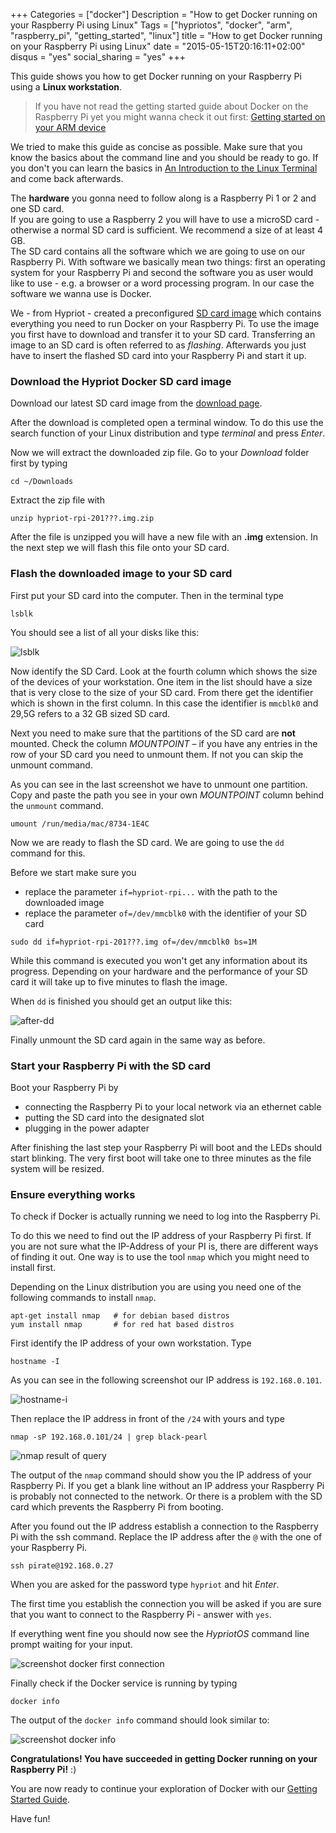 +++
Categories = ["docker"]
Description = "How to get Docker running on your Raspberry Pi using Linux"
Tags = ["hypriotos", "docker", "arm", "raspberry_pi", "getting_started", "linux"]
title = "How to get Docker running on your Raspberry Pi using Linux"
date = "2015-05-15T20:16:11+02:00"
disqus = "yes"
social_sharing = "yes"
+++

This guide shows you how to get Docker running on your Raspberry Pi using a **Linux workstation**.

> If you have not read the getting started guide about Docker on the Raspberry Pi yet you might wanna check it out first: [Getting started on your ARM device](/getting-started-with-docker-on-your-arm-device)

We tried to make this guide as concise as possible. Make sure that you know the basics about the command line and you should be ready to go.
If you don't you can learn the basics in [An Introduction to the Linux Terminal](https://www.digitalocean.com/community/tutorials/an-introduction-to-the-linux-terminal) and come back afterwards.

The **hardware** you gonna need to follow along is a Raspberry Pi 1 or 2 and one SD card.  
If you are going to use a Raspberry 2 you will have to use a microSD card - otherwise a normal SD card is sufficient.
We recommend a size of at least 4 GB.  
The SD card contains all the software which we are going to use on our Raspberry Pi.
With software we basically mean two things: first an operating system for your Raspberry Pi and second the software you as user would like to use - e.g. a browser or a word processing program.
In our case the software we wanna use is Docker.

We - from Hypriot - created a preconfigured [SD card image](http://blog.hypriot.com/downloads/) which contains everything you need to run Docker on your Raspberry Pi.
To use the image you first have to download and transfer it to your SD card. Transferring an image to an SD card is often referred to as *flashing*.
Afterwards you just have to insert the flashed SD card into your Raspberry Pi and start it up.

### Download the Hypriot Docker SD card image
Download our latest SD card image from the [download page](http://blog.hypriot.com/downloads/).

After the download is completed open a terminal window. To do this use the search function of your Linux distribution and type *terminal* and press *Enter*.

Now we will extract the downloaded zip file. Go to your *Download* folder first by typing

```
cd ~/Downloads
```

Extract the zip file with

```
unzip hypriot-rpi-201???.img.zip
```

After the file is unzipped you will have a new file with an **.img** extension.
In the next step we will flash this file onto your SD card.


### Flash the downloaded image to your SD card
First put your SD card into the computer. Then in the terminal type

```
lsblk
```

You should see a list of all your disks like this:

![lsblk](https://assets.hypriot.com/blog_post_getting-started/linux-screenies/lsblk.png)

Now identify the SD Card. Look at the fourth column which shows the size of the devices of your workstation.
One item in the list should have a size that is very close to the size of your SD card.
From there get the identifier which is shown in the first column.
In this case the identifier is `mmcblk0` and 29,5G refers to a 32 GB sized SD card.

Next you need to make sure that the partitions of the SD card are **not** mounted.
Check the column *MOUNTPOINT* – if you have any entries in the row of your SD card you need to unmount them.
If not you can skip the unmount command.

As you can see in the last screenshot we have to unmount one partition.
Copy and paste the path you see in your own *MOUNTPOINT* column behind the `unmount` command.

```
umount /run/media/mac/8734-1E4C
```

Now we are ready to flash the SD card. We are going to use the `dd` command for this.

Before we start make sure you

- replace the parameter `if=hypriot-rpi...` with the path to the downloaded image
- replace the parameter `of=/dev/mmcblk0` with the identifier of your SD card

```
sudo dd if=hypriot-rpi-201???.img of=/dev/mmcblk0 bs=1M
```

While this command is executed you won't get any information about its progress.
Depending on your hardware and the performance of your SD card it will take up to five minutes to flash the image.

When `dd` is finished you should get an output like this:

![after-dd](https://assets.hypriot.com/blog_post_getting-started/linux-screenies/after-dd.png)

Finally unmount the SD card again in the same way as before.

### Start your Raspberry Pi with the SD card
Boot your Raspberry Pi by

- connecting the Raspberry Pi to your local network via an ethernet cable
- putting the SD card into the designated slot
- plugging in the power adapter

After finishing the last step your Raspberry Pi will boot and the LEDs should start blinking.
The very first boot will take one to three minutes as the file system will be resized.

### Ensure everything works
To check if Docker is actually running we need to log into the Raspberry Pi.

To do this we need to find out the IP address of your Raspberry Pi first.
If you are not sure what the IP-Address of your PI is, there are different ways of finding it out.
One way is to use the tool `nmap` which you might need to install first.

Depending on the Linux distribution you are using you need one of the following commands to install `nmap`.

```
apt-get install nmap   # for debian based distros
yum install nmap       # for red hat based distros
```

First identify the IP address of your own workstation. Type

```
hostname -I
```

As you can see in the following screenshot our IP address is `192.168.0.101`.

![hostname-i](https://assets.hypriot.com/blog_post_getting-started/linux-screenies/hostname-i.png)

Then replace the IP address in front of the `/24` with yours and type

```
nmap -sP 192.168.0.101/24 | grep black-pearl
```

![nmap result of query](https://assets.hypriot.com/blog_post_getting-started/linux-screenies/nmap.png)

The output of the `nmap` command should show you the IP address of your Raspberry Pi.
If you get a blank line without an IP address your Raspberry Pi is probably not connected to the network.
Or there is a problem with the SD card which prevents the Raspberry Pi from booting.

After you found out the IP address establish a connection to the Raspberry Pi with the ssh command.
Replace the IP address after the `@` with the one of your Raspberry Pi.

```
ssh pirate@192.168.0.27
```

When you are asked for the password type `hypriot` and hit *Enter*.

The first time you establish the connection you will be asked if you are sure that you want to connect to the Raspberry Pi - answer with `yes`.

If everything went fine you should now see the *HypriotOS* command line prompt waiting for your input.

![screenshot docker first connection](https://assets.hypriot.com/blog_post_getting-started/linux-screenies/rpi-first-connect.png)


Finally check if the Docker service is running by typing

```
docker info
```

The output of the `docker info` command should look similar to:

![screenshot docker info](https://assets.hypriot.com/blog_post_getting-started/linux-screenies/docker-info.png)

**Congratulations! You have succeeded in getting Docker running on your Raspberry Pi!** :)

You are now ready to continue your exploration of Docker with our [Getting Started Guide](/getting-started-with-docker-on-your-arm-device#going-wild-with-docker-what-can-you-actually-do-with-it:397c66ef19f9f061b6711d2e296cb276).

Have fun!
